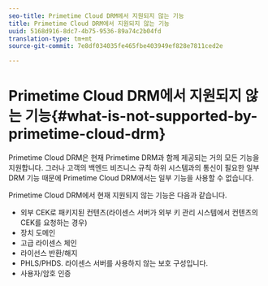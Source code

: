 ```yaml
---
seo-title: Primetime Cloud DRM에서 지원되지 않는 기능
title: Primetime Cloud DRM에서 지원되지 않는 기능
uuid: 5168d916-8dc7-4b75-9536-89a74c2b04fd
translation-type: tm+mt
source-git-commit: 7e8df034035fe465fbe403949ef828e7811ced2e

---
```



# Primetime Cloud DRM에서 지원되지 않는 기능{#what-is-not-supported-by-primetime-cloud-drm}

Primetime Cloud DRM은 현재 Primetime DRM과 함께 제공되는 거의 모든 기능을 지원합니다. 그러나 고객의 백엔드 비즈니스 규칙 하위 시스템과의 통신이 필요한 일부 DRM 기능 때문에 Primetime Cloud DRM에서는 일부 기능을 사용할 수 없습니다.

Primetime Cloud DRM에서 현재 지원되지 않는 기능은 다음과 같습니다.

* 외부 CEK로 패키지된 컨텐츠(라이센스 서버가 외부 키 관리 시스템에서 컨텐츠의 CEK를 요청하는 경우)
* 장치 도메인
* 고급 라이센스 체인
* 라이선스 반환/해지
* PHLS/PHDS. 라이센스 서버를 사용하지 않는 보호 구성입니다.
* 사용자/암호 인증

